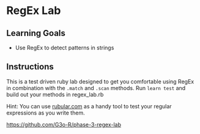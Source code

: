 
# RegEx Lab

## Learning Goals

- Use RegEx to detect patterns in strings

## Instructions

This is a test driven ruby lab designed to get you comfortable using RegEx in combination with the `.match` and `.scan` methods. Run `learn test` and build out your methods in regex_lab.rb

Hint: You can use [rubular.com](https://rubular.com 'Rubular') as a handy tool to test your regular expressions as you write them.

https://github.com/G3o-R/phase-3-regex-lab